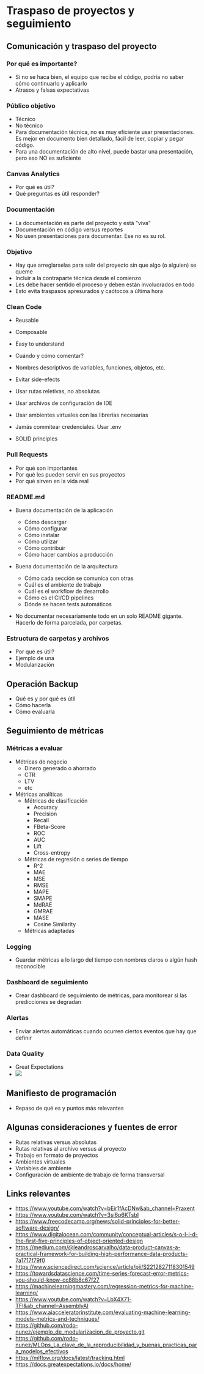 # Traspaso de proyectos y seguimiento

## Comunicación y traspaso del proyecto 

### Por qué es importante?

- Si no se haca bien, el equipo que recibe el código, podría no saber cómo continuarlo y aplicarlo
- Atrasos y falsas expectativas

### Público objetivo

- Técnico
- No técnico
- Para documentación técnica, no es muy eficiente usar presentaciones. Es mejor en documento bien detallado, fácil de leer, copiar y pegar código.
- Para una documentación de alto nivel, puede bastar una presentación, pero eso NO es suficiente

### Canvas Analytics

- Por qué es útil?
- Qué preguntas es útil responder?

### Documentación

- La documentación es parte del proyecto y está "viva"
- Documentación en código versus reportes
- No usen presentaciones para documentar. Ese no es su rol.

### Objetivo

- Hay que arreglarselas para salir del proyecto sin que algo (o alguien) se queme
- Incluir a la contraparte técnica desde el comienzo
- Les debe hacer sentido el proceso y deben están involucrados en todo
- Esto evita traspasos apresurados y caótocos a última hora

### Clean Code

- Reusable
- Composable
- Easy to understand

- Cuándo y cómo comentar?
- Nombres descriptivos de variables, funciones, objetos, etc.
- Evitar side-efects
- Usar rutas reletivas, no absolutas
- Usar archivos de configuración de IDE
- Usar ambientes virtuales con las librerías necesarias
- Jamás commitear credenciales. Usar .env

- SOLID principles

### Pull Requests

- Por qué son importantes
- Por qué les pueden servir en sus proyectos
- Por qué sirven en la vida real

### README.md

- Buena documentación de la aplicación
  - Cómo descargar
  - Cómo configurar
  - Cómo instalar
  - Cómo utilizar
  - Cómo contribuir
  - Cómo hacer cambios a producción

- Buena documentación de la arquitectura
  - Cómo cada sección se comunica con otras
  - Cuál es el ambiente de trabajo
  - Cuál es el workflow de desarrollo
  - Cómo es el CI/CD pipelines
  - Dónde se hacen tests automáticos

- No documentar necesariamente todo en un solo README gigante. Hacerlo de forma parcelada, por carpetas.

### Estructura de carpetas y archivos

- Por qué es útil?
- Ejemplo de una
- Modularización

## Operación Backup

- Qué es y por qué es útil
- Cómo hacerla
- Cómo evaluarla

## Seguimiento de métricas

### Métricas a evaluar

- Métricas de negocio
  - Dinero generado o ahorrado
  - CTR
  - LTV
  - etc
- Métricas analíticas
  - Métricas de clasificación
    - Accuracy
    - Precision
    - Recall
    - FBeta-Score
    - ROC
    - AUC
    - Lift
    - Cross-entropy
  - Métricas de regresión o series de tiempo
    - R^2
    - MAE
    - MSE
    - RMSE
    - MAPE
    - SMAPE
    - MdRAE
    - GMRAE
    - MASE
    - Cosine Similarity
  - Métricas adaptadas

### Logging

- Guardar métricas a lo largo del tiempo con nombres claros o algún hash reconocible

### Dashboard de seguimiento

- Crear dashboard de seguimiento de métricas, para monitorear si las predicciones se degradan

### Alertas

- Enviar alertas automáticas cuando ocurren ciertos eventos que hay que definir

### Data Quality

- Great Expectations
- ![](GX_flow.png)

## Manifiesto de programación

- Repaso de qué es y puntos más relevantes

## Algunas consideraciones y fuentes de error

- Rutas relativas versus absolutas
- Rutas relativas al archivo versus al proyecto
- Trabajo en formato de proyectos
- Ambientes virtuales
- Variables de ambiente
- Configuración de ambiente de trabajo de forma transversal

## Links relevantes

- https://www.youtube.com/watch?v=bEir1fAcDNw&ab_channel=Praxent
- https://www.youtube.com/watch?v=3si6p6KTsbI
- https://www.freecodecamp.org/news/solid-principles-for-better-software-design/
- https://www.digitalocean.com/community/conceptual-articles/s-o-l-i-d-the-first-five-principles-of-object-oriented-design
- https://medium.com/@leandroscarvalho/data-product-canvas-a-practical-framework-for-building-high-performance-data-products-7a1717f79f0
- https://www.sciencedirect.com/science/article/pii/S2212827118301549
- https://towardsdatascience.com/time-series-forecast-error-metrics-you-should-know-cc88b8c67f27
- https://machinelearningmastery.com/regression-metrics-for-machine-learning/
- https://www.youtube.com/watch?v=LbX4X71-TFI&ab_channel=AssemblyAI
- https://www.aiacceleratorinstitute.com/evaluating-machine-learning-models-metrics-and-techniques/
- https://github.com/rodo-nunez/ejemplo_de_modularizacion_de_proyecto.git
- https://github.com/rodo-nunez/MLOps_La_clave_de_la_reproducibilidad_y_buenas_practicas_para_modelos_efectivos
- https://mlflow.org/docs/latest/tracking.html
- https://docs.greatexpectations.io/docs/home/